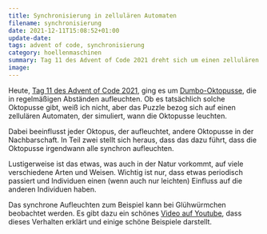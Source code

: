 ```yaml
---
title: Synchronisierung in zellulären Automaten
filename: synchronisierung
date: 2021-12-11T15:08:52+01:00
update-date:
tags: advent of code, synchronisierung
category: hoellenmaschinen
summary: Tag 11 des Advent of Code 2021 dreht sich um einen zellulären Automaten, dessen Zellen sich irgendwann synchronisieren und sich alle im selben Takt verändern.
image:
---
```


Heute, [Tag 11 des Advent of Code 2021](https://adventofcode.com/2021/day/11), ging es um [Dumbo-Oktopusse](https://de.wikipedia.org/wiki/Dumbo-Oktopusse), die in regelmäßigen Abständen aufleuchten. Ob es tatsächlich solche Oktopusse gibt, weiß ich nicht, aber das Puzzle bezog sich auf einen zellulären Automaten, der simuliert, wann die Oktopusse leuchten.

Dabei beeinflusst jeder Oktopus, der aufleuchtet, andere Oktopusse in der Nachbarschaft. In Teil zwei stellt sich heraus, dass das dazu führt, dass die Oktopusse irgendwann alle synchron aufleuchten.

Lustigerweise ist das etwas, was auch in der Natur vorkommt, auf viele verschiedene Arten und Weisen. Wichtig ist nur, dass etwas periodisch passiert und Individuen einen (wenn auch nur leichten) Einfluss auf die anderen Individuen haben.

Das synchrone Aufleuchten zum Beispiel kann bei Glühwürmchen beobachtet werden. Es gibt dazu ein schönes [Video auf Youtube](https://www.youtube.com/watch?v=t-_VPRCtiUg), dass dieses Verhalten erklärt und einige schöne Beispiele darstellt.
